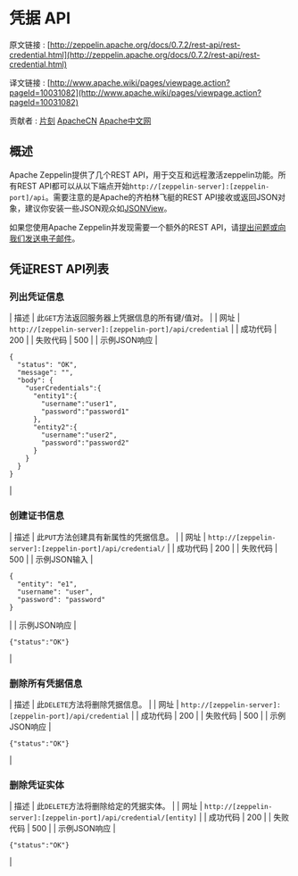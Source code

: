 # 凭据 API

原文链接 : [http://zeppelin.apache.org/docs/0.7.2/rest-api/rest-credential.html](http://zeppelin.apache.org/docs/0.7.2/rest-api/rest-credential.html)

译文链接 : [http://www.apache.wiki/pages/viewpage.action?pageId=10031082](http://www.apache.wiki/pages/viewpage.action?pageId=10031082)

贡献者 : [片刻](/display/~jiangzhonglian) [ApacheCN](/display/~apachecn) [Apache中文网](/display/~apachechina)

## 概述

Apache Zeppelin提供了几个REST API，用于交互和远程激活zeppelin功能。所有REST API都可以从以下端点开始`http://[zeppelin-server]:[zeppelin-port]/api`。需要注意的是Apache的齐柏林飞艇的REST API接收或返回JSON对象，建议你安装一些JSON观众如[JSONView](https://chrome.google.com/webstore/detail/jsonview/chklaanhfefbnpoihckbnefhakgolnmc)。

如果您使用Apache Zeppelin并发现需要一个额外的REST API，请[提出问题或向我们发送电子邮件](http://zeppelin.apache.org/community.html)。

## 凭证REST API列表

### 列出凭证信息

| 描述 | 此`GET`方法返回服务器上凭据信息的所有键/值对。 |
| 网址 | `http://[zeppelin-server]:[zeppelin-port]/api/credential` |
| 成功代码 | 200 |
| 失败代码 | 500 |
| 示例JSON响应 | 

```
{
  "status": "OK",
  "message": "",
  "body": {
    "userCredentials":{
      "entity1":{
        "username":"user1",
        "password":"password1"
      },
      "entity2":{
        "username":"user2",
        "password":"password2"
      }
    }
  }
}
```

 |

### 创建证书信息

| 描述 | 此`PUT`方法创建具有新属性的凭据信息。 |
| 网址 | `http://[zeppelin-server]:[zeppelin-port]/api/credential/` |
| 成功代码 | 200 |
| 失败代码 | 500 |
| 示例JSON输入 | 

```
{
  "entity": "e1",
  "username": "user",
  "password": "password"
}
```

 |
| 示例JSON响应 | 

```
{"status":"OK"}
```

 |

### **删除所有凭据信息**

| 描述 | 此`DELETE`方法将删除凭据信息。 |
| 网址 | `http://[zeppelin-server]:[zeppelin-port]/api/credential` |
| 成功代码 | 200 |
| 失败代码 | 500 |
| 示例JSON响应 | 

```
{"status":"OK"}
```

 |

### **删除凭证实体**

| 描述 | 此`DELETE`方法将删除给定的凭据实体。 |
| 网址 | `http://[zeppelin-server]:[zeppelin-port]/api/credential/[entity]` |
| 成功代码 | 200 |
| 失败代码 | 500 |
| 示例JSON响应 | 

```
{"status":"OK"}
```

 |
